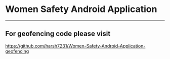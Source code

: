 # Women Safety Android Application
---
For geofencing code please visit
---
https://github.com/harsh7231/Women-Safety-Android-Application-geofencing
 
